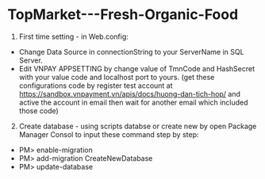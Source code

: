 # TopMarket---Fresh-Organic-Food

1. First time setting - in Web.config:
  - Change Data Source in connectionString to your ServerName in SQL Server.
  - Edit VNPAY APPSETTING by change value of TmnCode and HashSecret with your value code and localhost port to yours.
    (get these configurations code by register test account at https://sandbox.vnpayment.vn/apis/docs/huong-dan-tich-hop/ and active the account in email then wait       for another email which included those code) 
2. Create database - using scripts databse or create new by open Package Manager Consol to input these command step by step:
  - PM> enable-migration
  - PM> add-migration CreateNewDatabase
  - PM> update-database
 
